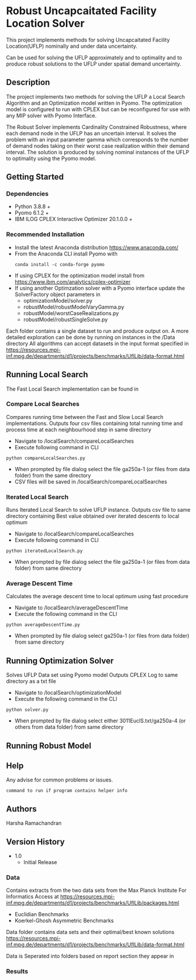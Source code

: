 # Robust Uncapcaitated Facility Location Solver

This project implements methods for solving Uncapcaitated Facility Location(UFLP) nominally and under data uncertainty.

Can be used for solving the UFLP approximately and to optimality and to produce robust solutions to the UFLP under spatial demand uncertainty. 

## Description

The project implements two methods for solving the UFLP a Local Search Algorithm and an Optimization model written in Pyomo. The optimization model is configured to run with CPLEX but can be reconfigured for use with any MIP solver with Pyomo Interface. 

The Robust Solver implements Cardinality Constrained Robustness, where each demand node in the UFLP has an uncertain interval. It solves the problem with an input parameter gamma which corresponds to the number of demand nodes taking on their worst case realization within their demand interval. The solution is produced by solving nominal instances of the UFLP to optimality using the Pyomo model. 


## Getting Started

### Dependencies

* Python 3.8.8 + 
* Pyomo 6.1.2 +
* IBM ILOG CPLEX Interactive Optimizer 20.1.0.0 +
 
### Recommended Installation 

* Install the latest Anaconda distribution https://www.anaconda.com/
* From the Anaconda CLI install Pyomo with 
    ```
    conda install -c conda-forge pyomo
    ```
* If using CPLEX for the optimization model install from https://www.ibm.com/analytics/cplex-optimizer
* If using another Optimzation solver with a Pyomo interface update the SolverFactory object parameters in 
    * optimizationModel/solver.py
    * robustModel/robustModelVaryGamma.py
    * robustModel/worstCaseRealizations.py
    * robustModel/robustSingleSolve.py


Each folder contains a single dataset to run and produce output on.
A more detailed exploration can be done by running on instances in the /Data directory
All algorithms can accept datasets in the input format specified in 
https://resources.mpi-inf.mpg.de/departments/d1/projects/benchmarks/UflLib/data-format.html

## Running Local Search 
The Fast Local Search implementation can be found in 
### Compare Local Searches 
Compares running time between the Fast and Slow Local Search implementations. 
Outputs four csv files containing total running time and process time at each neighbourhood step in same directory


* Navigate to /localSearch/compareLocalSearches
* Execute following command in CLI 
```
python compareLocalSearches.py
```
* When prompted by file dialog select the file ga250a-1 (or files from data folder) from the same directory
* CSV files will be saved in /localSearch/compareLocalSearches
### Iterated Local Search
Runs Iterated Local Search to solve UFLP instance.
Outputs csv file to same directory containing Best value obtained over iterated descents to local optimum 


* Navigate to /localSearch/compareLocalSearches
* Execute following command in CLI 
```
python iteratedLocalSearch.py
```
* When prompted by file dialog select the file ga250a-1 (or files from data folder) from same directory

### Average Descent Time 
Calculates the average descent time to local optimum using fast procedure 

* Navigate to /localSearch/averageDescentTime
* Execute the following command in the CLI
```
python averageDescentTime.py
```
* When prompted by file dialog select ga250a-1 (or files from data folder) from same directory 


## Running Optimization Solver
Solves UFLP Data set using Pyomo model 
Outputs CPLEX Log to same directory as a txt file

* Navigate to /localSearch/optimizationModel
* Execute the following command in the CLI 
```
python solver.py 
```
* When prompted by file dialog select either 3011EuclS.txt/ga250a-4 (or others from data folder) from same directory



## Running Robust Model 


## Help

Any advise for common problems or issues.
```
command to run if program contains helper info
```

## Authors

Harsha Ramachandran

## Version History

* 1.0 
    * Initial Release 

### Data 
Contains extracts from the two data sets from the Max Planck Institute For Informatics
Access at  https://resources.mpi-inf.mpg.de/departments/d1/projects/benchmarks/UflLib/packages.html

* Euclidian Benchmarks 
* Koerkel-Ghosh Asymmetric Benchmarks 


Data folder contains data sets and their optimal/best known solutions 
https://resources.mpi-inf.mpg.de/departments/d1/projects/benchmarks/UflLib/data-format.html

Data is Seperated into folders based on report section they appear in 

### Results 


